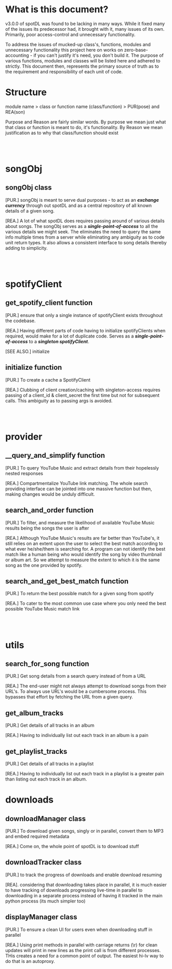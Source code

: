 # What is this document?

v3.0.0 of spotDL was found to be lacking in many ways. While it fixed many of the issues
its predecessor had, it brought with it, many issues of its own. Primarily, poor
access-control and unnecessary functionality.

To address the issues of mucked-up class's, functions, modules and unnecessary
functionality this project here on works on zero-base-accounting - if you can't justify
it's need, you don't build it. The purpose of various functions, modules and classes
will be listed here and adhered to strictly. This document then, represents the primary
source of truth as to the requirement and responsibility of each unit of code.

# Structure

module name > class or function name (class/function) > PUR(pose) and REA(son)

Purpose and Reason are fairly similar words. By purpose we mean just what that class or
function is meant to do, it's functionality. By Reason we mean justification as to why
that class/function should exist

<br><br>

# songObj

## songObj class

[PUR.] songObj is meant to serve dual purposes - to act as an ***exchange currency***
through out spotDL and as a central repository of all known details of a given song.

[REA.] A lot of what spotDL does requires passing around of various details about songs.
The songObj serves as a ***single-point-of-access*** to all the various details we
might seek. The eliminates the need to query the same info multiple times from a server
while eliminating any ambiguity as to code unit return types. It also allows a consistent
interface to song details thereby adding to simplicity.

<br><br>

# spotifyClient

## get_spotify_client function

[PUR.] ensure that only a single instance of spotifyClient exists throughout the codebase.

[REA.] Having different parts of code having to initialize spotifyClients when required,
would make for a lot of duplicate code. Serves as a ***single-point-of-access*** to 
a ***singleton spotifyClient***.

[SEE ALSO.] initialize

## initialize function

[PUR.] To create a cache a SpotifyClient

[REA.] Clubbing of client creation/caching with singleton-access requires passing of a
client_id & client_secret the first time but not for subsequent calls. This ambiguity
as to passing args is avoided.

<br><br>

# provider

## __query_and_simplify function

[PUR.] To query YouTube Music and extract details from their hopelessly nested responses

[REA.] Compartmentalize YouTube link matching. The whole search providing interface can
be jointed into one massive function but then, making changes would be unduly difficult.

## search_and_order function

[PUR.] To filter, and measure the likelihood of available YouTube Music results being the
songs the user is after

[REA.] Although YouTube Music's results are far better than YouTube's, it still relies on
an extent upon the user to select the best match according to what ever he/she/them is
searching for. A program can not identify the best match like a human being who would
identify the song by video thumbnail or album art. So we attempt to measure the extent
to which it is the same song as the one provided by spotify.

## search_and_get_best_match function

[PUR.] To return the best possible match for a given song from spotify

[REA.] To cater to the most common use case where you only need the best possible YouTube
Music match link

<br><br>

# utils

## search_for_song function

[PUR.] Get song  details from a search query instead of from a URL

[REA.] The end-user might not always attempt to download songs from their URL's. To
always use URL's would be a cumbersome process. This bypasses that effort by fetching the
URL from a given query.

## get_album_tracks

[PUR.] Get details of all tracks in an album

[REA.] Having to individually list out each track in an album is a pain 

## get_playlist_tracks

[PUR.] Get details of all tracks in a playlist

[REA.] Having to individually list out each track in a playlist is a greater pain than
listing out each track in an album.

# downloads

## downloadManager class

[PUR.] To download given songs, singly or in parallel, convert them to MP3 and embed
required metadata

[REA.] Come on, the whole point of spotDL is to download stuff

## downloadTracker class

[PUR.] to track the progress of downloads and enable download resuming

[REA]. considering that downloading takes place in parallel, it is much easier to have
tracking of downloads progressing live-time in parallel to downloading in a separate
process instead of having it tracked in the main python process (its much simpler too)

## displayManager class

[PUR.] To ensure a clean UI for users even when downloading stuff in parallel

[REA.] Using print methods in parallel with carriage returns (\r) for clean updates
will print in new lines as the print call is from different processes. THis creates
a need for a common point of output. The easiest hi-lv way to do that is an autoproxy.